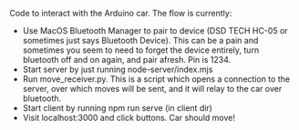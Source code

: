 Code to interact with the Arduino car. The flow is currently:

- Use MacOS Bluetooth Manager to pair to device (DSD TECH HC-05 or sometimes just says Bluetooth Device). This can be a pain and sometimes you seem to need to forget the device entirely, turn bluetooth off and on again, and pair afresh. Pin is 1234.
- Start server by just running node-server/index.mjs
- Run move_receiver.py. This is a script which opens a connection to the server, over which moves will be sent, and it will relay to the car over bluetooth.
- Start client by running npm run serve (in client dir)
- Visit localhost:3000 and click buttons. Car should move!
